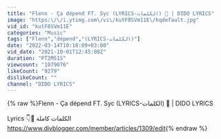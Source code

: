 ```yaml
---
title: "Flenn - Ça dépend FT. Syc (LYRICS-الكلمات) 🎵 | DIDO LYRICS"
image: "https:\/\/i.ytimg.com\/vi\/kutF8SVm11E\/hqdefault.jpg"
vid_id: "kutF8SVm11E"
categories: "Music"
tags: ["Flenn","dépend","(LYRICS-الكلمات)"]
date: "2022-03-14T10:18:09+03:00"
vid_date: "2021-10-01T12:45:08Z"
duration: "PT2M51S"
viewcount: "1079076"
likeCount: "9279"
dislikeCount: ""
channel: "DIDO LYRICS"
---
```

{% raw %}Flenn - Ça dépend FT. Syc (LYRICS-الكلمات) 🎵 | DIDO LYRICS<br /><br />Lyrics 👇📄 الكلمات كاملة<br /><a rel="nofollow" target="blank" href="https://www.divblogger.com/member/articles/1309/edit">https://www.divblogger.com/member/articles/1309/edit</a>{% endraw %}
